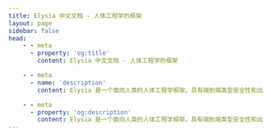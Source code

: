 ```yaml
---
title: Elysia 中文文档 - 人体工程学的框架
layout: page
sidebar: false
head:
    - - meta
      - property: 'og:title'
        content: Elysia 中文文档 - 人体工程学的框架

    - - meta
      - name: 'description'
        content: Elysia 是一个面向人类的人体工程学框架。具有端到端类型安全性和出色的开发者体验。 Elysia 熟悉、快速，并提供一流的 TypeScript 支持，其中与 tRPC、Swagger 或 WebSocket 等服务之间存在良好思考的集成。Elysia 已经为你考虑周全，立即开始构建下一代 TypeScript Web 服务器。

    - - meta
      - property: 'og:description'
        content: Elysia 是一个面向人类的人体工程学框架。具有端到端类型安全性和出色的开发者体验。 Elysia 熟悉、快速，并提供一流的 TypeScript 支持，其中与 tRPC、Swagger 或 WebSocket 等服务之间存在良好思考的集成。Elysia 已经为你考虑周全，立即开始构建下一代 TypeScript Web 服务器。
---
```


<script setup>
    import Landing from '../components/midori/index.vue'
</script>

<Landing>
  <template v-slot:justreturn>
  
```typescript twoslash
import { Elysia } from 'elysia'

new Elysia()
    .get('/', 'Hello World')
    .get('/json', {
        hello: 'world'
    })
    .get('/id/:id', ({ params: { id } }) => id)
    .listen(3000)

```

  </template>

  <template v-slot:typestrict>

```typescript twoslash
import { Elysia, t } from 'elysia'

new Elysia()
    .post(
        '/profile',
        // ↓ hover me ↓
        ({ body }) => body,
        {
            body: t.Object({
                username: t.String()
            })
        }
    )
    .listen(3000)

```
  </template>

  <template v-slot:openapi>

```ts twoslash
// @filename: controllers.ts
import { Elysia } from 'elysia'

export const users = new Elysia()
    .get('/users', 'Dreamy Euphony')

export const feed = new Elysia()
    .get('/feed', ['Hoshino', 'Griseo', 'Astro'])

// @filename: server.ts
// ---cut---
import { Elysia, t } from 'elysia'
import { swagger } from '@elysiajs/swagger'
import { users, feed } from './controllers'

new Elysia()
    .use(swagger())
    .use(users)
    .use(feed)
    .listen(3000)
```
  </template>

<template v-slot:server>

```typescript twoslash
// @filename: server.ts
// ---cut---
// server.ts
import { Elysia, t } from 'elysia'

const app = new Elysia()
    .patch(
        '/user/profile',
        ({ body, error }) => {
            if(body.age < 18) 
                return error(400, "Oh no")

            if(body.name === 'Nagisa')
                return error(418)

            return body
        },
        {
            body: t.Object({
                name: t.String(),
                age: t.Number()
            })
        }
    )
    .listen(80)
    
export type App = typeof app
```
  </template>

  <template v-slot:client>

```typescript twoslash
// @errors: 2322 1003
// @filename: server.ts
import { Elysia, t } from 'elysia'

const app = new Elysia()
    .patch(
        '/user/profile',
        ({ body, error }) => {
            if(body.age < 18) 
                return error(400, "Oh no")

            if(body.name === 'Nagisa')
                return error(418)

            return body
        },
        {
            body: t.Object({
                name: t.String(),
                age: t.Number()
            })
        }
    )
    .listen(80)

export type App = typeof app

// @filename: client.ts
// ---cut---
// client.ts
import { treaty } from '@elysiajs/eden'
import type { App } from './server'

const api = treaty<App>('localhost')

const { data, error } = await api.user.profile.patch({
    name: 'saltyaom',
    age: '21'
})

if(error)
    switch(error.status) {
        case 400:
            throw error.value
//                         ^?

        case 418:
            throw error.value
//                         ^?
}

data
// ^?
```
  </template>


</Landing>
